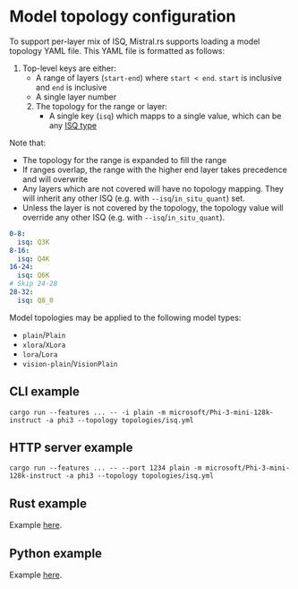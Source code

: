 # Model topology configuration

To support per-layer mix of ISQ, Mistral.rs supports loading a model topology YAML file. This YAML file is formatted as follows:

1) Top-level keys are either:
    - A range of layers (`start-end`) where `start < end`. `start` is inclusive and `end` is inclusive
    - A single layer number
    2) The topology for the range or layer:
        - A single key (`isq`) which mapps to a single value, which can be any [ISQ type](ISQ.md#isq-quantization-types)

Note that:
- The topology for the range is expanded to fill the range
- If ranges overlap, the range with the higher end layer takes precedence and will overwrite
- Any layers which are not covered will have no topology mapping. They will inherit any other ISQ (e.g. with `--isq`/`in_situ_quant`) set.
- Unless the layer is not covered by the topology, the topology value will override any other ISQ (e.g. with `--isq`/`in_situ_quant`).


```yml
0-8:
  isq: Q3K
8-16:
  isq: Q4K
16-24:
  isq: Q6K
# Skip 24-28
28-32:
  isq: Q8_0
```

Model topologies may be applied to the following model types:
- `plain`/`Plain`
- `xlora`/`XLora`
- `lora`/`Lora`
- `vision-plain`/`VisionPlain`

## CLI example
```
cargo run --features ... -- -i plain -m microsoft/Phi-3-mini-128k-instruct -a phi3 --topology topologies/isq.yml   
```

## HTTP server example
```
cargo run --features ... -- --port 1234 plain -m microsoft/Phi-3-mini-128k-instruct -a phi3 --topology topologies/isq.yml   
```

## Rust example
Example [here](../mistralrs/examples/topology/main.rs).

## Python example
Example [here](../examples/python/topology.py).